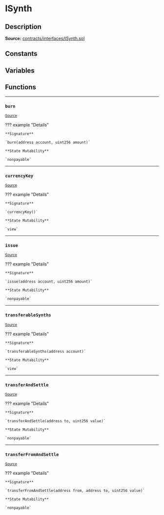 # ISynth

## Description


**Source:** [contracts/interfaces/ISynth.sol](https://github.com/Synthetixio/synthetix/tree/develop/contracts/interfaces/ISynth.sol)

## Constants

## Variables

## Functions


---
### `burn`

<sub>[Source](https://github.com/Synthetixio/synthetix/tree/develop/contracts/interfaces/ISynth.sol#L20)</sub>



??? example "Details"

    **Signature**

    `burn(address account, uint256 amount)`

    **State Mutability**

    `nonpayable`


---
### `currencyKey`

<sub>[Source](https://github.com/Synthetixio/synthetix/tree/develop/contracts/interfaces/ISynth.sol#L6)</sub>



??? example "Details"

    **Signature**

    `currencyKey()`

    **State Mutability**

    `view`


---
### `issue`

<sub>[Source](https://github.com/Synthetixio/synthetix/tree/develop/contracts/interfaces/ISynth.sol#L22)</sub>



??? example "Details"

    **Signature**

    `issue(address account, uint256 amount)`

    **State Mutability**

    `nonpayable`


---
### `transferableSynths`

<sub>[Source](https://github.com/Synthetixio/synthetix/tree/develop/contracts/interfaces/ISynth.sol#L8)</sub>



??? example "Details"

    **Signature**

    `transferableSynths(address account)`

    **State Mutability**

    `view`


---
### `transferAndSettle`

<sub>[Source](https://github.com/Synthetixio/synthetix/tree/develop/contracts/interfaces/ISynth.sol#L11)</sub>



??? example "Details"

    **Signature**

    `transferAndSettle(address to, uint256 value)`

    **State Mutability**

    `nonpayable`


---
### `transferFromAndSettle`

<sub>[Source](https://github.com/Synthetixio/synthetix/tree/develop/contracts/interfaces/ISynth.sol#L13)</sub>



??? example "Details"

    **Signature**

    `transferFromAndSettle(address from, address to, uint256 value)`

    **State Mutability**

    `nonpayable`

